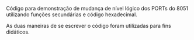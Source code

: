 Código para demonstração de mudança de nível lógico dos PORTs do 8051 utilizando funções secundárias e código hexadecimal.

As duas maneiras de se escrever o código foram utilizadas para fins didáticos.
